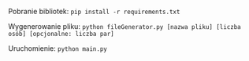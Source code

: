 Pobranie bibliotek: 
`pip install -r requirements.txt`

Wygenerowanie pliku:
`python fileGenerator.py [nazwa pliku] [liczba osób] [opcjonalne: liczba par]`

Uruchomienie:
`python main.py`
